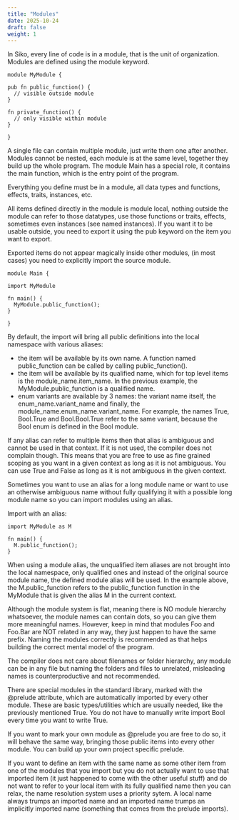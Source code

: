 ```yaml
---
title: "Modules"
date: 2025-10-24
draft: false
weight: 1
---
```


In Siko, every line of code is in a module, that is the unit of organization. Modules are defined using the module keyword.

```siko
module MyModule {

pub fn public_function() {
  // visible outside module
}

fn private_function() {
  // only visible within module
}

}
```

A single file can contain multiple module, just write them one after another. Modules cannot be nested, each module is at the same level, together they build up the whole program. The module Main has a special role, it contains the main function, which is the entry point of the program.

Everything you define must be in a module, all data types and functions, effects, traits, instances, etc.

All items defined directly in the module is module local, nothing outside the module can refer to those datatypes, use those functions or traits, effects, sometimes even instances (see named instances). If you want it to be usable outside, you need to export it using the pub keyword on the item you want to export.

Exported items do not appear magically inside other modules, (in most cases) you need to explicitly import the source module.

```siko
module Main {

import MyModule

fn main() {
  MyModule.public_function();
}

}
```

By default, the import will bring all public definitions into the local namespace with various aliases:
- the item will be available by its own name. A function named public_function can be called by calling public_function().
- the item will be available by its qualified name, which for top level items is the module_name.item_name. In the previous example, the MyModule.public_function is a qualified name.
- enum variants are available by 3 names: the variant name itself, the enum_name.variant_name and finally, the module_name.enum_name.variant_name.
For example, the names True, Bool.True and Bool.Bool.True refer to the same variant, because the Bool enum is defined in the Bool module.

If any alias can refer to multiple items then that alias is ambiguous and cannot be used in that context. If it is not used, the compiler does not complain though. This means that you are free to use as fine grained scoping as you want in a given context as long as it is not ambiguous. You can use True and False as long as it is not ambiguous in the given context.

Sometimes you want to use an alias for a long module name or want to use an otherwise ambiguous name without fully qualifying it with a possible long module name so you can import modules using an alias.

Import with an alias:

```siko
import MyModule as M

fn main() {
  M.public_function();
}
```

When using a module alias, the unqualified item aliases are not brought into the local namespace, only qualified ones and instead of the original source module name, the defined module alias will be used. In the example above, the M.public_function refers to the public_function function in the MyModule that is given the alias M in the current context.

Although the module system is flat, meaning there is NO module hierarchy whatsoever, the module names can contain dots, so you can give them more meaningful names. However, keep in mind that modules Foo and Foo.Bar are NOT related in any way, they just happen to have the same prefix. Naming the modules correctly is recommended as that helps building the correct mental model of the program.

The compiler does not care about filenames or folder hierarchy, any module can be in any file but naming the folders and files to unrelated, misleading names is counterproductive and not recommended.

There are special modules in the standard library, marked with the @prelude attribute, which are automatically imported by every other module. These are basic types/utilities which are usually needed, like the previously mentioned True. You do not have to manually write import Bool every time you want to write True.

If you want to mark your own module as @prelude you are free to do so, it will behave the same way, bringing those public items into every other module. You can build up your own project specific prelude.

If you want to define an item with the same name as some other item from one of the modules that you import but you do not actually want to use that imported item (it just happened to come with the other useful stuff) and do not want to refer to your local item with its fully qualified name then you can relax, the name resolution system uses a priority sytem. A local name always trumps an imported name and an imported name trumps an implicitly imported name (something that comes from the prelude imports).